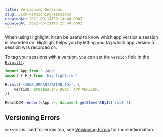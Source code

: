 ```yaml
---
title: Versioning Sessions
slug: 7IcW-versioning-sessions
createdAt: 2021-09-14T00:14:40.000Z
updatedAt: 2022-03-21T18:25:40.000Z
---
```


When using Highlight, it can be useful to know which app version a session is recorded on. Highlight helps you by letting you tag which app version a session was recorded on.

To tag your sessions with a version, you can set the `version` field in the [`H.init()`](/api/client/h-init).

```typescript
import App from './App'
import { H } from 'highlight.run'

H.init('<YOUR_ORGANIZATION_ID>', {
	version: process.env.REACT_APP_VERSION,
})

ReactDOM.render(<App />, document.getElementById('root'))
```

## Versioning Errors

`version` is used for errors too, see [Versioning Errors](/error-monitoring/versioning-errors) for more information.

